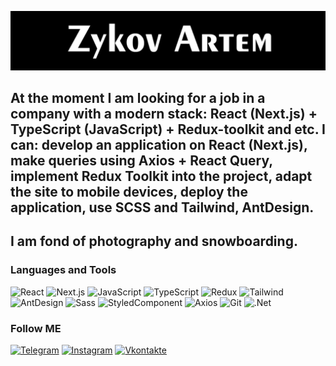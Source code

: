 [![Header](https://github.com/SkaterPunisher/SkaterPunisher/blob/main/assets/logo.png)](https://www.instagram.com/art_zykov/)

## At the moment I am looking for a job in a company with a modern stack: React (Next.js) + TypeScript (JavaScript) + Redux-toolkit and etc. I can: develop an application on React (Next.js), make queries using Axios + React Query, implement Redux Toolkit into the project, adapt the site to mobile devices, deploy the application, use SCSS and Tailwind, AntDesign. 

##  I am fond of photography and snowboarding.

### Languages and Tools
![React](https://img.shields.io/badge/<React>-000000?style=for-the-badge&logo=react)
![Next.js](https://img.shields.io/badge/<Next.js>-000000?style=for-the-badge&logo=next)
![JavaScript](https://img.shields.io/badge/<JavaScript>-000000?style=for-the-badge&logo=JavaScript)
![TypeScript](https://img.shields.io/badge/<TypeScript>-000000?style=for-the-badge&logo=TypeScript)
![Redux](https://img.shields.io/badge/<Redux>-000000?style=for-the-badge&logo=Redux)
![Tailwind](https://img.shields.io/badge/<Tailwind>-000000?style=for-the-badge&logo=Tailwind)
![AntDesign](https://img.shields.io/badge/<AntDesign>-000000?style=for-the-badge&logo=AntDesign)
![Sass](https://img.shields.io/badge/<Sass>-000000?style=for-the-badge&logo=Sass)
![StyledComponent](https://img.shields.io/badge/<StyledComponent>-000000?style=for-the-badge&logo=styledcomponent)
![Axios](https://img.shields.io/badge/<Axios>-000000?style=for-the-badge&logo=Axios)
![Git](https://img.shields.io/badge/<Git>-000000?style=for-the-badge&logo=Git)
![.Net](https://img.shields.io/badge/<Framework>-000000?style=for-the-badge&logo=.net)



### Follow ME
[![Telegram](https://img.shields.io/badge/<Telegram>-000000?style=for-the-badge&logo=Telegram)](https://tlgg.ru/skaterpunisher)
[![Instagram](https://img.shields.io/badge/<Instagram>-000000?style=for-the-badge&logo=Instagram)](https://www.instagram.com/art_zykov/)
[![Vkontakte](https://img.shields.io/badge/<Vkontakte>-000000?style=for-the-badge&logo=Vk&)](https://vk.com/art_zykov)

